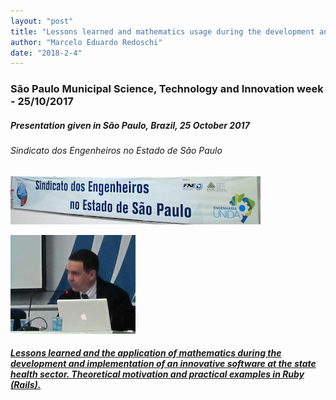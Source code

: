 ```yaml
---
layout: "post"
title: "Lessons learned and mathematics usage during the development and implementation of an innovative software"
author: "Marcelo Eduardo Redoschi"
date: "2018-2-4"
---
```


### São Paulo Municipal Science, Technology and Innovation week - 25/10/2017

##### Presentation given in São Paulo, Brazil, 25 October 2017

###### Sindicato dos Engenheiros no Estado de São Paulo

![Auditório do Sindicato dos Engenheiros no Estado de São Paulo](images/seesp_auditorium.png)

![Photo Marcelo 25 Oct 17](images/photo_marcelo_talk_25_oct_17.png)

##### [Lessons learned and the application of mathematics during the development and implementation of an innovative software at the state health sector. Theoretical motivation and practical examples in Ruby (Rails).](pdfs/Lessons_learned_and_mathematics_usage_during_the_development_and_implementation_of_an_innovative_software.pdf)
